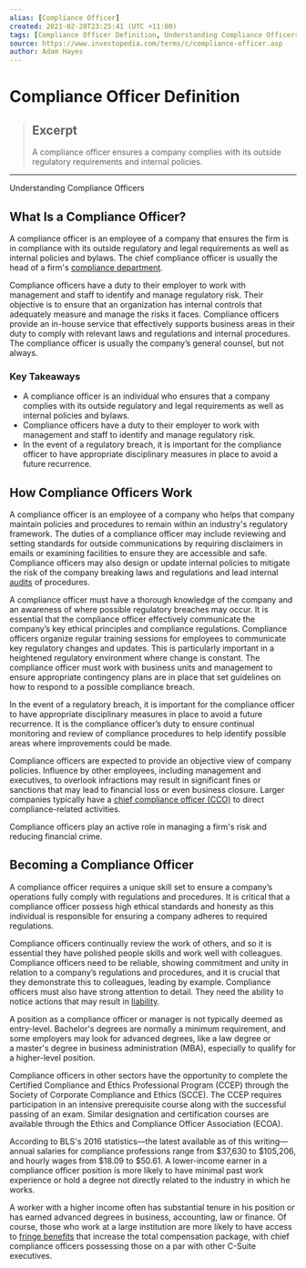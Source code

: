 ```yaml
---
alias: [Compliance Officer]
created: 2021-02-28T23:25:41 (UTC +11:00)
tags: [Compliance Officer Definition, Understanding Compliance Officers]
source: https://www.investopedia.com/terms/c/compliance-officer.asp
author: Adam Hayes
---
```


# Compliance Officer Definition

> ## Excerpt
> A compliance officer ensures a company complies with its outside regulatory requirements and internal policies.

---

Understanding Compliance Officers
## What Is a Compliance Officer?

A compliance officer is an employee of a company that ensures the firm is in compliance with its outside regulatory and legal requirements as well as internal policies and bylaws. The chief compliance officer is usually the head of a firm's [compliance department](https://www.investopedia.com/terms/c/compliancedepartment.asp).

Compliance officers have a duty to their employer to work with management and staff to identify and manage regulatory risk. Their objective is to ensure that an organization has internal controls that adequately measure and manage the risks it faces. Compliance officers provide an in-house service that effectively supports business areas in their duty to comply with relevant laws and regulations and internal procedures. The compliance officer is usually the company’s general counsel, but not always.

### Key Takeaways

-   A compliance officer is an individual who ensures that a company complies with its outside regulatory and legal requirements as well as internal policies and bylaws.
-   Compliance officers have a duty to their employer to work with management and staff to identify and manage regulatory risk. 
-   In the event of a regulatory breach, it is important for the compliance officer to have appropriate disciplinary measures in place to avoid a future recurrence.

## How Compliance Officers Work

A compliance officer is an employee of a company who helps that company maintain policies and procedures to remain within an industry's regulatory framework. The duties of a compliance officer may include reviewing and setting standards for outside communications by requiring disclaimers in emails or examining facilities to ensure they are accessible and safe. Compliance officers may also design or update internal policies to mitigate the risk of the company breaking laws and regulations and lead internal [audits](https://www.investopedia.com/terms/a/audit.asp) of procedures.

A compliance officer must have a thorough knowledge of the company and an awareness of where possible regulatory breaches may occur. It is essential that the compliance officer effectively communicate the company’s key ethical principles and compliance regulations. Compliance officers organize regular training sessions for employees to communicate key regulatory changes and updates. This is particularly important in a heightened regulatory environment where change is constant. The compliance officer must work with business units and management to ensure appropriate contingency plans are in place that set guidelines on how to respond to a possible compliance breach.

In the event of a regulatory breach, it is important for the compliance officer to have appropriate disciplinary measures in place to avoid a future recurrence. It is the compliance officer’s duty to ensure continual monitoring and review of compliance procedures to help identify possible areas where improvements could be made.

Compliance officers are expected to provide an objective view of company policies. Influence by other employees, including management and executives, to overlook infractions may result in significant fines or sanctions that may lead to financial loss or even business closure. Larger companies typically have a [chief compliance officer (CCO)](https://www.investopedia.com/terms/c/coo.asp) to direct compliance-related activities.

Compliance officers play an active role in managing a firm's risk and reducing financial crime.

## Becoming a Compliance Officer

A compliance officer requires a unique skill set to ensure a company’s operations fully comply with regulations and procedures. It is critical that a compliance officer possess high ethical standards and honesty as this individual is responsible for ensuring a company adheres to required regulations.

Compliance officers continually review the work of others, and so it is essential they have polished people skills and work well with colleagues. Compliance officers need to be reliable, showing commitment and unity in relation to a company’s regulations and procedures, and it is crucial that they demonstrate this to colleagues, leading by example. Compliance officers must also have strong attention to detail. They need the ability to notice actions that may result in [liability](https://www.investopedia.com/terms/l/liability.asp).

A position as a compliance officer or manager is not typically deemed as entry-level. Bachelor's degrees are normally a minimum requirement, and some employers may look for advanced degrees, like a law degree or a master's degree in business administration (MBA), especially to qualify for a higher-level position.

Compliance officers in other sectors have the opportunity to complete the Certified Compliance and Ethics Professional Program (CCEP) through the Society of Corporate Compliance and Ethics (SCCE). The CCEP requires participation in an intensive prerequisite course along with the successful passing of an exam. Similar designation and certification courses are available through the Ethics and Compliance Officer Association (ECOA).

According to BLS's 2016 statistics—the latest available as of this writing—annual salaries for compliance professions range from $37,630 to $105,206, and hourly wages from $18.09 to $50.61. A lower-income earner in a compliance officer position is more likely to have minimal past work experience or hold a degree not directly related to the industry in which he works.

A worker with a higher income often has substantial tenure in his position or has earned advanced degrees in business, accounting, law or finance. Of course, those who work at a large institution are more likely to have access to [fringe benefits](https://www.investopedia.com/terms/f/fringe-benefits.asp) that increase the total compensation package, with chief compliance officers possessing those on a par with other C-Suite executives.
